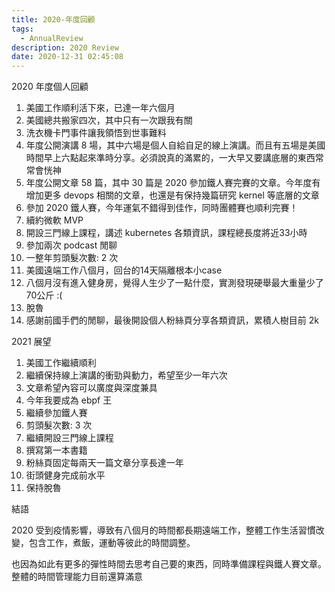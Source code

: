 ```yaml
---
title: 2020-年度回顧
tags:
  - AnnualReview
description: 2020 Review
date: 2020-12-31 02:45:08
---
```


2020 年度個人回顧

1. 美國工作順利活下來，已達一年六個月
2. 美國總共搬家四次，其中只有一次跟我有關
3. 洗衣機卡門事件讓我領悟到世事難料
5. 年度公開演講 8 場，其中六場是個人自給自足的線上演講。而且有五場是美國時間早上六點起來準時分享。必須說真的滿累的，一大早又要講底層的東西常常會恍神
6. 年度公開文章 58 篇，其中 30 篇是 2020 參加鐵人賽完賽的文章。今年度有增加更多 devops 相關的文章，也還是有保持幾篇研究 kernel 等底層的文章
8. 參加 2020 鐵人賽，今年運氣不錯得到佳作，同時團體賽也順利完賽！
9. 續約微軟 MVP
10. 開設三門線上課程，講述 kubernetes 各類資訊，課程總長度將近33小時
11. 參加兩次 podcast 閒聊
12. 一整年剪頭髮次數: 2 次
13. 美國遠端工作八個月，回台的14天隔離根本小case
14. 八個月沒有進入健身房，覺得人生少了一點什麼，實測發現硬舉最大重量少了70公斤 :(
15. 脫魯
16. 感謝前國手們的閒聊，最後開設個人粉絲頁分享各類資訊，累積人樹目前 2k


2021 展望

1. 美國工作繼續順利
2. 繼續保持線上演講的衝勁與動力，希望至少一年六次
3. 文章希望內容可以廣度與深度兼具
4. 今年我要成為 ebpf 王
5. 繼續參加鐵人賽
6. 剪頭髮次數: 3 次
7. 繼續開設三門線上課程
8. 撰寫第一本書籍
9. 粉絲頁固定每兩天一篇文章分享長達一年
10. 街頭健身完成前水平
11. 保持脫魯

結語

2020 受到疫情影響，導致有八個月的時間都長期遠端工作，整體工作生活習慣改變，包含工作，煮飯，運動等彼此的時間調整。

也因為如此有更多的彈性時間去思考自己要的東西，同時準備課程與鐵人賽文章。整體的時間管理能力目前還算滿意
